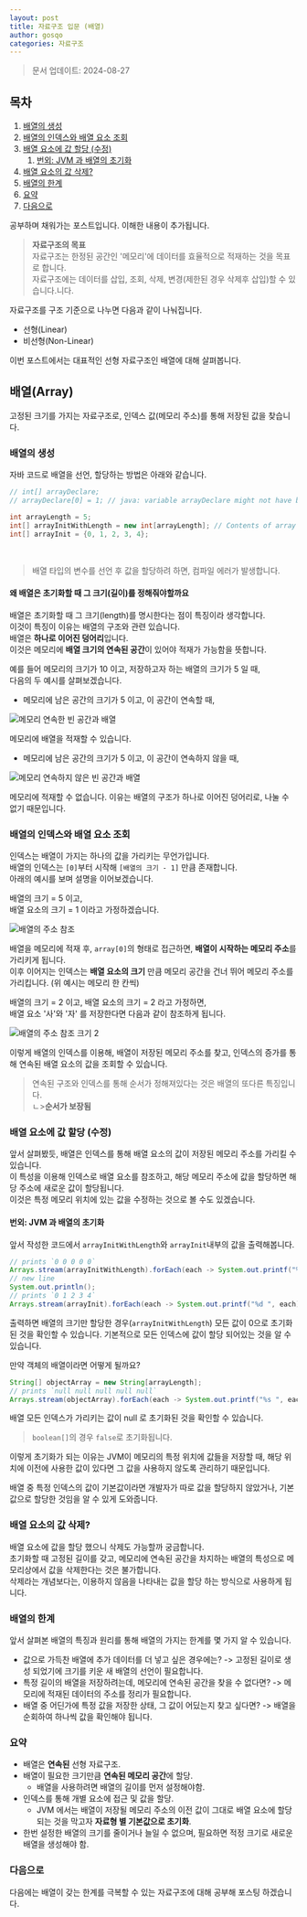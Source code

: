 ```yaml
---
layout: post
title: 자료구조 입문 (배열)
author: gosqo
categories: 자료구조
---
```


> 문서 업데이트: 2024-08-27

## 목차   
1. [배열의 생성](#배열의-생성)
2. [배열의 인덱스와 배열 요소 조회](#배열의-인덱스와-배열-요소-조회)
3. [배열 요소에 값 할당 (수정)](#배열-요소에-값-할당-(수정))
    1. [번외: JVM 과 배열의 초기화](#번외-jvm-과-배열의-초기화)
4. [배열 요소의 값 삭제?](#배열-요소의-값-삭제?)
5. [배열의 한계](#배열의-한계)
6. [요약](#요약)
7. [다음으로](#다음으로)

공부하며 채워가는 포스트입니다. 이해한 내용이 추가됩니다.

> **자료구조의 목표**  
자료구조는 한정된 공간인 '메모리'에 데이터를 효율적으로 적재하는 것을 목표로 합니다.   
자료구조에는 데이터를 삽입, 조회, 삭제, 변경(제한된 경우 삭제후 삽입)할 수 있습니다.니다.

자료구조를 구조 기준으로 나누면 다음과 같이 나눠집니다.
* 선형(Linear)
* 비선형(Non-Linear)

이번 포스트에서는 대표적인 선형 자료구조인 배열에 대해 살펴봅니다.

## 배열(Array)
고정된 크기를 가지는 자료구조로, 인덱스 값(메모리 주소)를 통해 저장된 값을 찾습니다.

### 배열의 생성
자바 코드로 배열을 선언, 할당하는 방법은 아래와 같습니다.

```java
// int[] arrayDeclare;
// arrayDeclare[0] = 1; // java: variable arrayDeclare might not have been initialized

int arrayLength = 5;
int[] arrayInitWithLength = new int[arrayLength]; // Contents of array 'arrayInitWithLength' are read, but never written to
int[] arrayInit = {0, 1, 2, 3, 4};
```

<br />

> 배열 타입의 변수를 선언 후 값을 할당하려 하면, 컴파일 에러가 발생합니다.

#### 왜 배열은 초기화할 때 그 크기(길이)를 정해줘야할까요

배열은 초기화할 때 그 크기(length)를 명시한다는 점이 특징이라 생각합니다.   
이것이 특징이 이유는 배열의 구조와 관련 있습니다.   
배열은 **하나로 이어진 덩어리**입니다.   
이것은 메모리에 **배열 크기의 연속된 공간**이 있어야 적재가 가능함을 뜻합니다.   


예를 들어 메모리의 크기가 10 이고, 저장하고자 하는 배열의 크기가 5 일 때,   
다음의 두 예시를 살펴보겠습니다.

* 메모리에 남은 공간의 크기가 5 이고, 이 공간이 연속할 때,

![메모리 연속한 빈 공간과 배열](/assets/img/2024-08-27-자료구조-입문-배열/array-when-memory-has-continuous-room.png)

메모리에 배열을 적재할 수 있습니다.

* 메모리에 남은 공간의 크기가 5 이고, 이 공간이 연속하지 않을 때,

![메모리 연속하지 않은 빈 공간과 배열](/assets/img/2024-08-27-자료구조-입문-배열/array-when-memory-has-uncontinuous-room.png)

메모리에 적재할 수 없습니다. 이유는 배열의 구조가 하나로 이어진 덩어리로, 나눌 수 없기 때문입니다.

### 배열의 인덱스와 배열 요소 조회
인덱스는 배열이 가지는 하나의 값을 가리키는 무언가입니다.   
배열의 인덱스는 `[0]`부터 시작해 `[배열의 크기 - 1]` 만큼 존재합니다.   
아래의 예시를 보며 설명을 이어보겠습니다.   

배열의 크기 = 5 이고,   
배열 요소의 크기 = 1 이라고 가정하겠습니다.

![배열의 주소 참조](/assets/img/2024-08-27-자료구조-입문-배열/array-pointing.png)

배열을 메모리에 적재 후, `array[0]`의 형태로 접근하면, **배열이 시작하는 메모리 주소**를 가리키게 됩니다.   
이후 이어지는 인덱스는 **배열 요소의 크기** 만큼 메모리 공간을 건너 뛰어 메모리 주소를 가리킵니다. (위 예시는 메모리 한 칸씩)   

배열의 크기 = 2 이고, 
배열 요소의 크기 = 2 라고 가정하면,   
배열 요소 '사'와 '자' 를 저장한다면 다음과 같이 참조하게 됩니다.

![배열의 주소 참조 크기 2](/assets/img/2024-08-27-자료구조-입문-배열/array-pointing-2-sapces.png)

이렇게 배열의 인덱스를 이용해, 배열이 저장된 메모리 주소를 찾고, 인덱스의 증가를 통해 연속된 배열 요소의 값을 조회할 수 있습니다.

> 연속된 구조와 인덱스를 통해 순서가 정해져있다는 것은 배열의 또다른 특징입니다.   
ㄴ>**순서가 보장됨**

### 배열 요소에 값 할당 (수정)

앞서 살펴봤듯, 배열은 인덱스를 통해 배열 요소의 값이 저장된 메모리 주소를 가리킬 수 있습니다.   
이 특성을 이용해 인덱스로 배열 요소를 참조하고, 해당 메모리 주소에 값을 할당하면 해당 주소에 새로운 값이 할당됩니다.   
이것은 특정 메모리 위치에 있는 값을 수정하는 것으로 볼 수도 있겠습니다.

#### 번외: JVM 과 배열의 초기화

앞서 작성한 코드에서 `arrayInitWithLength`와 `arrayInit`내부의 값을 출력해봅니다.

```java
// prints `0 0 0 0 0`
Arrays.stream(arrayInitWithLength).forEach(each -> System.out.printf("%d ", each));
// new line
System.out.println();
// prints `0 1 2 3 4`
Arrays.stream(arrayInit).forEach(each -> System.out.printf("%d ", each));
```

출력하면 배열의 크기만 할당한 경우(`arrayInitWithLength`) 모든 값이 0으로 초기화된 것을 확인할 수 있습니다.
기본적으로 모든 인덱스에 값이 할당 되어있는 것을 알 수 있습니다.

만약 객체의 배열이라면 어떻게 될까요?

```java
String[] objectArray = new String[arrayLength];
// prints `null null null null null`
Arrays.stream(objectArray).forEach(each -> System.out.printf("%s ", each));
```

배열 모든 인덱스가 가리키는 값이 null 로 초기화된 것을 확인할 수 있습니다.   

> `boolean[]`의 경우 `false`로 초기화됩니다.

이렇게 초기화가 되는 이유는 JVM이 메모리의 특정 위치에 값들을 저장할 때, 해당 위치에 이전에 사용한 값이 있다면 그 값을 사용하지 않도록 관리하기 때문입니다.

배열 중 특정 인덱스의 값이 기본값이라면 개발자가 따로 값을 할당하지 않았거나, 기본값으로 할당한 것임을 알 수 있게 도와줍니다.

### 배열 요소의 값 삭제?

배열 요소에 값을 할당 했으니 삭제도 가능할까 궁금합니다.   
초기화할 때 고정된 길이를 갖고, 메모리에 연속된 공간을 차지하는 배열의 특성으로 메모리상에서 값을 삭제한다는 것은 불가합니다.   
삭제라는 개념보다는, 이용하지 않음을 나타내는 값을 할당 하는 방식으로 사용하게 됩니다.

### 배열의 한계

앞서 살펴본 배열의 특징과 원리를 통해 배열의 가지는 한계를 몇 가지 알 수 있습니다.
* 값으로 가득찬 배열에 추가 데이터를 더 넣고 싶은 경우에는? -> 고정된 길이로 생성 되었기에 크기를 키운 새 배열의 선언이 필요합니다.
* 특정 길이의 배열을 저장하려는데, 메모리에 연속된 공간을 찾을 수 없다면? -> 메모리에 적재된 데이터의 주소를 정리가 필요합니다.
* 배열 중 어딘가에 특정 값을 저장한 상태, 그 값이 어딨는지 찾고 싶다면? -> 배열을 순회하여 하나씩 값을 확인해야 됩니다.

### 요약

* 배열은 **연속된** 선형 자료구조.
* 배열이 필요한 크기만큼 **연속된 메모리 공간**에 할당.
    * 배열을 사용하려면 배열의 길이를 먼저 설정해야함.
* 인덱스를 통해 개별 요소에 접근 및 값을 할당.
    * JVM 에서는 배열이 저장될 메모리 주소의 이전 값이 그대로 배열 요소에 할당되는 것을 막고자 **자료형 별 기본값으로 초기화**.
* 한번 설정한 배열의 크기를 줄이거나 늘일 수 없으며, 필요하면 적정 크기로 새로운 배열을 생성해야 함.

### 다음으로

다음에는 배열이 갖는 한계를 극복할 수 있는 자료구조에 대해 공부해 포스팅 하겠습니다.
